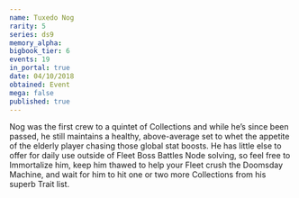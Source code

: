 ```yaml
---
name: Tuxedo Nog
rarity: 5
series: ds9
memory_alpha:
bigbook_tier: 6
events: 19
in_portal: true
date: 04/10/2018
obtained: Event
mega: false
published: true
---
```


Nog was the first crew to a quintet of Collections and while he’s since been passed, he still maintains a healthy, above-average set to whet the appetite of the elderly player chasing those global stat boosts. He has little else to offer for daily use outside of Fleet Boss Battles Node solving, so feel free to Immortalize him, keep him thawed to help your Fleet crush the Doomsday Machine, and wait for him to hit one or two more Collections from his superb Trait list.
